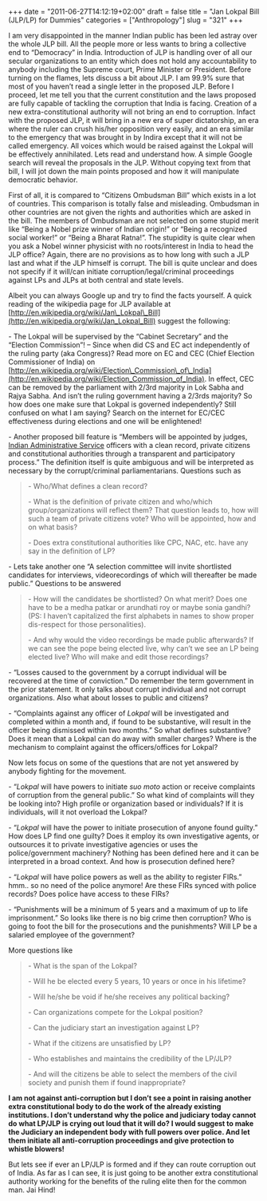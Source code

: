+++
date = "2011-06-27T14:12:19+02:00"
draft = false
title = "Jan Lokpal Bill (JLP/LP) for Dummies"
categories = ["Anthropology"]
slug = "321"
+++

I am very disappointed in the manner Indian public has been led astray over the whole JLP bill. All the people more or less wants to bring a collective end to “Democracy” in India. Introduction of JLP is handling over of all our secular organizations to an entity which does not hold any accountability to anybody including the Supreme court, Prime Minister or President. Before turning on the flames, lets discuss a bit about JLP. I am 99.9% sure that most of you haven’t read a single letter in the proposed JLP. Before I proceed, let me tell you that the current constitution and the laws proposed are fully capable of tackling the corruption that India is facing. Creation of a new extra-constitutional authority will not bring an end to corruption. Infact with the proposed JLP, it will bring in a new era of super dictatorship, an era where the ruler can crush his/her opposition very easily, and an era similar to the emergency that was brought in by Indira except that it will not be called emergency. All voices which would be raised against the Lokpal will be effectively annihilated. Lets read and understand how. A simple Google search will reveal the proposals in the JLP. Without copying text from that bill, I will jot down the main points proposed and how it will manipulate democratic behavior.

First of all, it is compared to “Citizens Ombudsman Bill” which exists in a lot of countries. This comparison is totally false and misleading. Ombudsman in other countries are not given the rights and authorities which are asked in the bill. The members of Ombudsman are not selected on some stupid merit like “Being a Nobel prize winner of Indian origin!” or “Being a recognized social worker!” or “Being a Bharat Ratna!”. The stupidity is quite clear when you ask a Nobel winner physicist with no roots/interest in India to head the JLP office? Again, there are no provisions as to how long with such a JLP last and what if the JLP himself is corrupt. The bill is quite unclear and does not specify if it will/can initiate corruption/legal/criminal proceedings against LPs and JLPs at both central and state levels.

Albeit you can always Google up and try to find the facts yourself. A quick reading of the wikipedia page for JLP available at [http://en.wikipedia.org/wiki/Jan\_Lokpal\_Bill](http://en.wikipedia.org/wiki/Jan_Lokpal_Bill) suggest the following:

\- The Lokpal will be supervised by the “Cabinet Secretary” and the “Election Commission”! – Since when did CS and EC act independently of the ruling party (aka Congress)? Read more on EC and CEC (Chief Election Commissioner of India) on [http://en.wikipedia.org/wiki/Election\_Commission\_of\_India](http://en.wikipedia.org/wiki/Election_Commission_of_India). In effect, CEC can be removed by the parliament with 2/3rd majority in Lok Sabha and Rajya Sabha. And isn’t the ruling government having a 2/3rds majority? So how does one make sure that Lokpal is governed independently? Still confused on what I am saying? Search on the internet for EC/CEC effectiveness during elections and one will be enlightened!

\- Another proposed bill feature is “Members will be appointed by judges, [Indian Administrative Service](http://en.wikipedia.org/wiki/Indian_Administrative_Service) officers with a clean record, private citizens and constitutional authorities through a transparent and participatory process.” The definition itself is quite ambiguous and will be interpreted as necessary by the corrupt/criminal parliamentarians. Questions such as

> \- Who/What defines a clean record?
> 
> \- What is the definition of private citizen and who/which group/organizations will reflect them? That question leads to, how will such a team of private citizens vote? Who will be appointed, how and on what basis?
> 
> \- Does extra constitutional authorities like CPC, NAC, etc. have any say in the definition of LP?

\- Lets take another one “A selection committee will invite shortlisted candidates for interviews, videorecordings of which will thereafter be made public.” Questions to be answered

> \- How will the candidates be shortlisted? On what merit? Does one have to be a medha patkar or arundhati roy or maybe sonia gandhi? (PS: I haven’t capitalized the first alphabets in names to show proper dis-respect for those personalities).
> 
> \- And why would the video recordings be made public afterwards? If we can see the pope being elected live, why can’t we see an LP being elected live? Who will make and edit those recordings?

\- “Losses caused to the government by a corrupt individual will be recovered at the time of conviction.” Do remember the term government in the prior statement. It only talks about corrupt individual and not corrupt organizations. Also what about losses to public and citizens?

\- “Complaints against any officer of _Lokpal_ will be investigated and completed within a month and, if found to be substantive, will result in the officer being dismissed within two months.” So what defines substantive? Does it mean that a Lokpal can do away with smaller charges? Where is the mechanism to complaint against the officers/offices for Lokpal?

Now lets focus on some of the questions that are not yet answered by anybody fighting for the movement.

\- “_Lokpal_ will have powers to initiate _suo moto_ action or receive complaints of corruption from the general public.” So what kind of complaints will they be looking into? High profile or organization based or individuals? If it is individuals, will it not overload the Lokpal?

\- “_Lokpal_ will have the power to initiate prosecution of anyone found guilty.” How does LP find one guilty? Does it employ its own investigative agents, or outsources it to private investigative agencies or uses the police/government machinery? Nothing has been defined here and it can be interpreted in a broad context. And how is prosecution defined here?

\- “_Lokpal_ will have police powers as well as the ability to register FIRs.” hmm.. so no need of the police anymore! Are these FIRs synced with police records? Does police have access to these FIRs?

\- “Punishments will be a minimum of 5 years and a maximum of up to life imprisonment.” So looks like there is no big crime then corruption? Who is going to foot the bill for the prosecutions and the punishments? Will LP be a salaried employee of the government?

More questions like

> \- What is the span of the Lokpal?
> 
> \- Will he be elected every 5 years, 10 years or once in his lifetime?
> 
> \- Will he/she be void if he/she receives any political backing?
> 
> \- Can organizations compete for the Lokpal position?
> 
> \- Can the judiciary start an investigation against LP?
> 
> \- What if the citizens are unsatisfied by LP?
> 
> \- Who establishes and maintains the credibility of the LP/JLP?
> 
> \- And will the citizens be able to select the members of the civil society and punish them if found inappropriate?

**I am not against anti-corruption but I don’t see a point in raising another extra constitutional body to do the work of the already existing institutions. I don’t understand why the police and judiciary today cannot do what LP/JLP is crying out loud that it will do? I would suggest to make the Judiciary an independent body with full powers over police. And let them initiate all anti-corruption proceedings and give protection to whistle blowers!**

But lets see if ever an LP/JLP is formed and if they can route corruption out of India. As far as I can see, it is just going to be another extra constitutional authority working for the benefits of the ruling elite then for the common man. Jai Hind!

